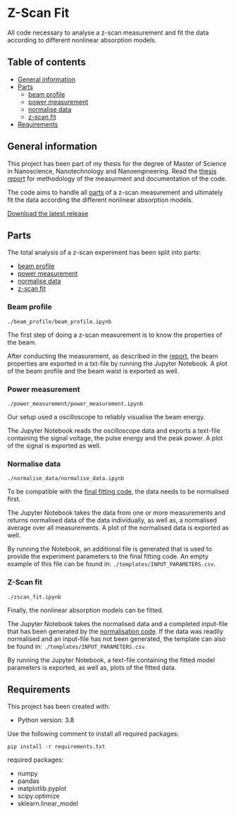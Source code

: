 # Z-Scan Fit

All code necessary to analyse a z-scan measurement and fit the data according to different nonlinear absorption models.

## Table of contents
* [General information](#general-information)
* [Parts](#parts)
    * [beam profile](#beam-profile)
    * [power measurement](#power-measurement)
    * [normalise data](#normalise-data)
    * [z-scan fit](#z-scan-fit)
* [Requirements](#requirements)

## General information

This project has been part of my thesis for the degree of Master of Science in Nanoscience, Nanotechnology and Nanoengineering. Read the [thesis report](/documentation/thesis.pdf) for methodology of the measurment and documentation of the code.

The code aims to handle all [parts](#parts) of a z-scan measurement and ultimately fit the data according the different nonlinear absorption models. 

[Download the latest release](https://github.com/BartSmeets/zscan_fit/archive/refs/heads/main.zip)

## Parts

The total analysis of a z-scan experiment has been split into parts:
* [beam profile](#beam-profile)
* [power measurement](#power-measurement)
* [normalise data](#normalise-data)
* [z-scan fit](#z-scan-fit)

### Beam profile

```./beam_profile/beam_profile.ipynb```

The first step of doing a z-scan measurement is to know the properties of the beam. 

After conducting the measurement, as described in the [report](/documentation/thesis.pdf), the beam properties are exported in a txt-file by running the Jupyter Notebook. A plot of the beam profile and the beam waist is exported as well.

### Power measurement

```./power_measurement/power_measurement.ipynb```

Our setup used a oscilloscope to reliably visualise the beam energy. 

The Jupyter Notebook reads the oscilloscope data and exports a text-file containing the signal voltage, the pulse energy and the peak power. A plot of the signal is exported as well.

### Normalise data

```./normalise_data/normalise_data.ipynb```

To be compatible with the [final fitting code](#z-scan-fit), the data needs to be normalised first.

The Jupyter Notebook takes the data from one or more measurements and returns normalised data of the data individually, as well as, a normalised average over all measurements. A plot of the normalised data is exported as well.

By running the Notebook, an additional file is generated that is used to provide the experiment parameters to the final fitting code. An empty example of this file can be found in: ```./templates/INPUT_PARAMETERS.csv```.

### Z-Scan fit

```./zscan_fit.ipynb```

Finally, the nonlinear absorption models can be fitted.

The Jupyter Notebook takes the normalised data and a completed input-file that has been generated by the [normalisation code](#normalise-data). If the data was readily normalised and an input-file has not been generated, the template can also be found in: ```./templates/INPUT_PARAMETERS.csv```.

By running the Jupyter Notebook, a text-file containing the fitted model parameters is exported, as well as, plots of the fitted data.

## Requirements

This project has been created with:

* Python version: 3.8

Use the following comment to install all required packages:

```pip install -r requirements.txt```

required packages:
* numpy
* pandas
* matplotlib.pyplot
* scipy.optimize
* sklearn.linear_model




